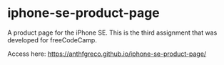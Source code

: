 ﻿# iphone-se-product-page

A product page for the iPhone SE. This is the third assignment that was developed for freeCodeCamp.

Access here: https://anthfgreco.github.io/iphone-se-product-page/
